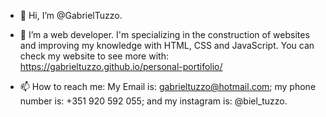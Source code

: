 - 👋 Hi, I’m @GabrielTuzzo.

- 👀 I’m a web developer. I'm specializing in the construction of websites and improving my knowledge with HTML, CSS and JavaScript. You can check my website to see more with: https://gabrieltuzzo.github.io/personal-portifolio/

- 📫 How to reach me: My Email is: gabrieltuzzo@hotmail.com; my phone number is: +351 920 592 055; and my instagram is: @biel_tuzzo.

<!---
GabrielTuzzo/GabrielTuzzo is a ✨ special ✨ repository because its `README.md` (this file) appears on your GitHub profile.
You can click the Preview link to take a look at your changes.
--->
